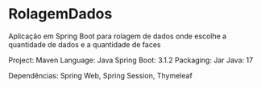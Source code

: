 # RolagemDados
Aplicação em Spring Boot para rolagem de dados onde escolhe a quantidade de dados e a quantidade de faces

Project: Maven
Language: Java
Spring Boot: 3.1.2
Packaging: Jar
Java: 17

Dependências: Spring Web, Spring Session, Thymeleaf
